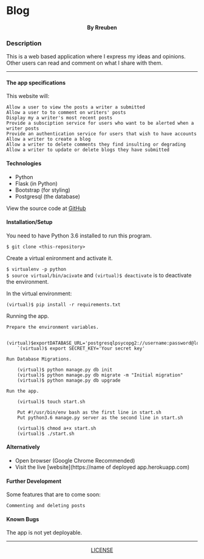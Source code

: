 # Blog

<p align = "center">
    <b>By Rreuben</b>  
</p>

### Description
This is a web based application where I express my ideas and opinions. Other users can read and comment on what I share with them.

***
#### The app specifications 
This website will:

    Allow a user to view the posts a writer a submitted
    Allow a user to to comment on writers' posts
    Display my a writer's most recent posts
    Provide a subsciption service for users who want to be alerted when a writer posts
    Provide an authentication service for users that wish to have accounts
    Allow a writer to create a blog
    Allow a writer to delete comments they find insulting or degrading
    Allow a writer to update or delete blogs they have submitted

#### Technologies
* Python
* Flask (in Python)
* Bootstrap (for styling)
* Postgresql (the database)

View the source code at [GitHub](https://github.com/Rreuben/blog)

#### Installation/Setup
You need to have Python 3.6 installed to run this program.

`$ git clone <this-repository>`<br />

Create a virtual enironment and activate it.

`$ virtualenv -p python`<br />
`$ source virtual/bin/acivate` and `(virtual)$ deactivate` is to deactivate the environment.

In the virtual environment:

`(virtual)$ pip install -r requirements.txt`<br />

Running the app.

    Prepare the environment variables.
    
        (virtual)$exportDATABASE_URL='postgresqlpsycopg2://username:password@localhost/pitch'`<br/>
        `(virtual)$ export SECRET_KEY='Your secret key'

    Run Database Migrations.

        (virtual)$ python manage.py db init
        (virtual)$ python manage.py db migrate -m "Initial migration"
        (virtual)$ python manage.py db upgrade

    Run the app.

        (virtual)$ touch start.sh

        Put #!/usr/bin/env bash as the first line in start.sh
        Put python3.6 manage.py server as the second line in start.sh

        (virtual)$ chmod a+x start.sh
        (virtual)$ ./start.sh

#### Alternatively
* Open browser (Google Chrome Recommended)
* Visit the live [website](https://name of deployed app.herokuapp.com)

#### Further Development
Some features that are to come soon:

    Commenting and deleting posts

#### Known Bugs
The app is not yet deployable.

***

<p align = "center">
    <a href = "https://github.com/Rreuben/path_to_your_licence_file">LICENSE</a>
</p>